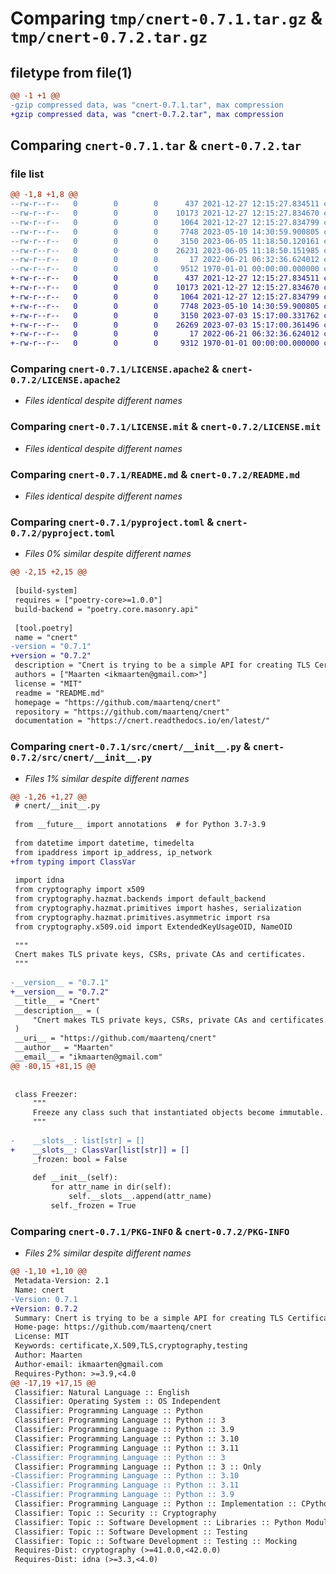 # Comparing `tmp/cnert-0.7.1.tar.gz` & `tmp/cnert-0.7.2.tar.gz`

## filetype from file(1)

```diff
@@ -1 +1 @@
-gzip compressed data, was "cnert-0.7.1.tar", max compression
+gzip compressed data, was "cnert-0.7.2.tar", max compression
```

## Comparing `cnert-0.7.1.tar` & `cnert-0.7.2.tar`

### file list

```diff
@@ -1,8 +1,8 @@
--rw-r--r--   0        0        0      437 2021-12-27 12:15:27.834511 cnert-0.7.1/LICENSE
--rw-r--r--   0        0        0    10173 2021-12-27 12:15:27.834670 cnert-0.7.1/LICENSE.apache2
--rw-r--r--   0        0        0     1064 2021-12-27 12:15:27.834799 cnert-0.7.1/LICENSE.mit
--rw-r--r--   0        0        0     7748 2023-05-10 14:30:59.900805 cnert-0.7.1/README.md
--rw-r--r--   0        0        0     3150 2023-06-05 11:18:50.120161 cnert-0.7.1/pyproject.toml
--rw-r--r--   0        0        0    26231 2023-06-05 11:18:50.151985 cnert-0.7.1/src/cnert/__init__.py
--rw-r--r--   0        0        0       17 2022-06-21 06:32:36.624012 cnert-0.7.1/src/cnert/py.typed
--rw-r--r--   0        0        0     9512 1970-01-01 00:00:00.000000 cnert-0.7.1/PKG-INFO
+-rw-r--r--   0        0        0      437 2021-12-27 12:15:27.834511 cnert-0.7.2/LICENSE
+-rw-r--r--   0        0        0    10173 2021-12-27 12:15:27.834670 cnert-0.7.2/LICENSE.apache2
+-rw-r--r--   0        0        0     1064 2021-12-27 12:15:27.834799 cnert-0.7.2/LICENSE.mit
+-rw-r--r--   0        0        0     7748 2023-05-10 14:30:59.900805 cnert-0.7.2/README.md
+-rw-r--r--   0        0        0     3150 2023-07-03 15:17:00.331762 cnert-0.7.2/pyproject.toml
+-rw-r--r--   0        0        0    26269 2023-07-03 15:17:00.361496 cnert-0.7.2/src/cnert/__init__.py
+-rw-r--r--   0        0        0       17 2022-06-21 06:32:36.624012 cnert-0.7.2/src/cnert/py.typed
+-rw-r--r--   0        0        0     9312 1970-01-01 00:00:00.000000 cnert-0.7.2/PKG-INFO
```

### Comparing `cnert-0.7.1/LICENSE.apache2` & `cnert-0.7.2/LICENSE.apache2`

 * *Files identical despite different names*

### Comparing `cnert-0.7.1/LICENSE.mit` & `cnert-0.7.2/LICENSE.mit`

 * *Files identical despite different names*

### Comparing `cnert-0.7.1/README.md` & `cnert-0.7.2/README.md`

 * *Files identical despite different names*

### Comparing `cnert-0.7.1/pyproject.toml` & `cnert-0.7.2/pyproject.toml`

 * *Files 0% similar despite different names*

```diff
@@ -2,15 +2,15 @@
 
 [build-system]
 requires = ["poetry-core>=1.0.0"]
 build-backend = "poetry.core.masonry.api"
 
 [tool.poetry]
 name = "cnert"
-version = "0.7.1"
+version = "0.7.2"
 description = "Cnert is trying to be a simple API for creating TLS Certificates testing purposes."
 authors = ["Maarten <ikmaarten@gmail.com>"]
 license = "MIT"
 readme = "README.md"
 homepage = "https://github.com/maartenq/cnert"
 repository = "https://github.com/maartenq/cnert"
 documentation = "https://cnert.readthedocs.io/en/latest/"
```

### Comparing `cnert-0.7.1/src/cnert/__init__.py` & `cnert-0.7.2/src/cnert/__init__.py`

 * *Files 1% similar despite different names*

```diff
@@ -1,26 +1,27 @@
 # cnert/__init__.py
 
 from __future__ import annotations  # for Python 3.7-3.9
 
 from datetime import datetime, timedelta
 from ipaddress import ip_address, ip_network
+from typing import ClassVar
 
 import idna
 from cryptography import x509
 from cryptography.hazmat.backends import default_backend
 from cryptography.hazmat.primitives import hashes, serialization
 from cryptography.hazmat.primitives.asymmetric import rsa
 from cryptography.x509.oid import ExtendedKeyUsageOID, NameOID
 
 """
 Cnert makes TLS private keys, CSRs, private CAs and certificates.
 """
 
-__version__ = "0.7.1"
+__version__ = "0.7.2"
 __title__ = "Cnert"
 __description__ = (
     "Cnert makes TLS private keys, CSRs, private CAs and certificates."
 )
 __uri__ = "https://github.com/maartenq/cnert"
 __author__ = "Maarten"
 __email__ = "ikmaarten@gmail.com"
@@ -80,15 +81,15 @@
 
 
 class Freezer:
     """
     Freeze any class such that instantiated objects become immutable.
     """
 
-    __slots__: list[str] = []
+    __slots__: ClassVar[list[str]] = []
     _frozen: bool = False
 
     def __init__(self):
         for attr_name in dir(self):
             self.__slots__.append(attr_name)
         self._frozen = True
```

### Comparing `cnert-0.7.1/PKG-INFO` & `cnert-0.7.2/PKG-INFO`

 * *Files 2% similar despite different names*

```diff
@@ -1,10 +1,10 @@
 Metadata-Version: 2.1
 Name: cnert
-Version: 0.7.1
+Version: 0.7.2
 Summary: Cnert is trying to be a simple API for creating TLS Certificates testing purposes.
 Home-page: https://github.com/maartenq/cnert
 License: MIT
 Keywords: certificate,X.509,TLS,cryptography,testing
 Author: Maarten
 Author-email: ikmaarten@gmail.com
 Requires-Python: >=3.9,<4.0
@@ -17,19 +17,15 @@
 Classifier: Natural Language :: English
 Classifier: Operating System :: OS Independent
 Classifier: Programming Language :: Python
 Classifier: Programming Language :: Python :: 3
 Classifier: Programming Language :: Python :: 3.9
 Classifier: Programming Language :: Python :: 3.10
 Classifier: Programming Language :: Python :: 3.11
-Classifier: Programming Language :: Python :: 3
 Classifier: Programming Language :: Python :: 3 :: Only
-Classifier: Programming Language :: Python :: 3.10
-Classifier: Programming Language :: Python :: 3.11
-Classifier: Programming Language :: Python :: 3.9
 Classifier: Programming Language :: Python :: Implementation :: CPython
 Classifier: Topic :: Security :: Cryptography
 Classifier: Topic :: Software Development :: Libraries :: Python Modules
 Classifier: Topic :: Software Development :: Testing
 Classifier: Topic :: Software Development :: Testing :: Mocking
 Requires-Dist: cryptography (>=41.0.0,<42.0.0)
 Requires-Dist: idna (>=3.3,<4.0)
```

